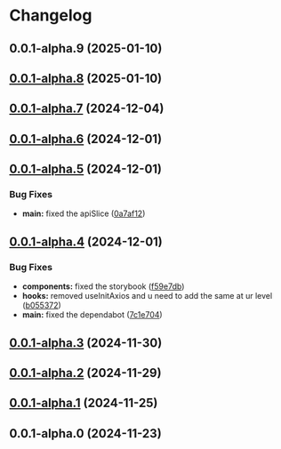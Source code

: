# Changelog

## 0.0.1-alpha.9 (2025-01-10)

## [0.0.1-alpha.8](https://github.com/arpitmalik832/react-ts-rollup-library/compare/v0.0.1-alpha.7...v0.0.1-alpha.8) (2025-01-10)

## [0.0.1-alpha.7](https://github.com/arpitmalik832/react-ts-rollup-library/compare/v0.0.1-alpha.6...v0.0.1-alpha.7) (2024-12-04)

## [0.0.1-alpha.6](https://github.com/arpitmalik832/react-ts-rollup-library/compare/v0.0.1-alpha.5...v0.0.1-alpha.6) (2024-12-01)

## [0.0.1-alpha.5](https://github.com/arpitmalik832/react-ts-rollup-library/compare/v0.0.1-alpha.4...v0.0.1-alpha.5) (2024-12-01)

### Bug Fixes

- **main:** fixed the apiSlice ([0a7af12](https://github.com/arpitmalik832/react-ts-rollup-library/commit/0a7af12e6671997e81408627427cf353ff0872ea))

## [0.0.1-alpha.4](https://github.com/arpitmalik832/react-ts-rollup-library/compare/v0.0.1-alpha.3...v0.0.1-alpha.4) (2024-12-01)

### Bug Fixes

- **components:** fixed the storybook ([f59e7db](https://github.com/arpitmalik832/react-ts-rollup-library/commit/f59e7dbda04a37b4a703bf69933fc13356b0e400))
- **hooks:** removed useInitAxios and u need to add the same at ur level ([b055372](https://github.com/arpitmalik832/react-ts-rollup-library/commit/b055372e8caf52475526fdadd729f0138d0edd93))
- **main:** fixed the dependabot ([7c1e704](https://github.com/arpitmalik832/react-ts-rollup-library/commit/7c1e704f83cae810fb9bc76e3027388b3e5ff3a3))

## [0.0.1-alpha.3](https://github.com/arpitmalik832/react-ts-rollup-library/compare/v0.0.1-alpha.2...v0.0.1-alpha.3) (2024-11-30)

## [0.0.1-alpha.2](https://github.com/arpitmalik832/react-ts-rollup-library/compare/v0.0.1-alpha.1...v0.0.1-alpha.2) (2024-11-29)

## [0.0.1-alpha.1](https://github.com/arpitmalik832/react-ts-rollup-library/compare/v0.0.1-alpha.0...v0.0.1-alpha.1) (2024-11-25)

## 0.0.1-alpha.0 (2024-11-23)
